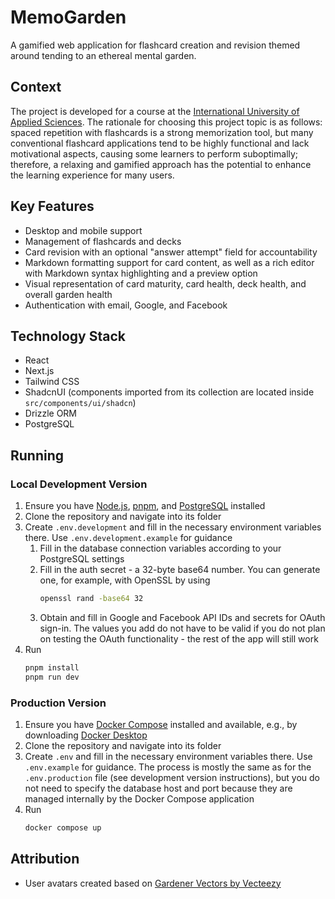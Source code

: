# MemoGarden

A gamified web application for flashcard creation and revision themed around tending to an ethereal mental garden.

## Context

The project is developed for a course at the [International University of Applied Sciences](https://www.iu.org/). The
rationale for choosing this
project topic is as follows: spaced repetition with flashcards is a strong memorization tool, but many conventional
flashcard applications tend to be highly functional and lack motivational aspects, causing some learners to perform
suboptimally; therefore, a relaxing and gamified approach has the potential to enhance the learning experience for many
users.

## Key Features

- Desktop and mobile support
- Management of flashcards and decks
- Card revision with an optional "answer attempt" field for accountability
- Markdown formatting support for card content, as well as a rich editor with Markdown syntax highlighting and a preview
  option
- Visual representation of card maturity, card health, deck health, and overall garden health
- Authentication with email, Google, and Facebook

## Technology Stack

- React
- Next.js
- Tailwind CSS
- ShadcnUI (components imported from its collection are located inside `src/components/ui/shadcn`)
- Drizzle ORM
- PostgreSQL

## Running

### Local Development Version

1. Ensure you have [Node.js](https://nodejs.org/en), [pnpm](https://pnpm.io),
   and [PostgreSQL](https://www.postgresql.org) installed
2. Clone the repository and navigate into its folder
3. Create `.env.development` and fill in the necessary environment variables there. Use `.env.development.example` for guidance
    1. Fill in the database connection variables according to your PostgreSQL settings
    2. Fill in the auth secret - a 32-byte base64 number. You can generate one, for example, with OpenSSL by using
        ```bash
        openssl rand -base64 32
        ```
    3. Obtain and fill in Google and Facebook API IDs and secrets for OAuth sign-in. The values you add do not have to
       be valid if you do not plan on testing the OAuth functionality - the rest of the app will still work
4. Run
    ```bash
    pnpm install
    pnpm run dev
    ```

### Production Version

1. Ensure you have [Docker Compose](https://docs.docker.com/compose) installed and available, e.g., by
   downloading [Docker Desktop](https://www.docker.com/products/docker-desktop)
2. Clone the repository and navigate into its folder
3. Create `.env` and fill in the necessary environment variables there. Use `.env.example` for guidance. The process is
   mostly the same as for the `.env.production` file (see development version instructions), but you do not need to specify
   the database host and port because they are managed internally by the Docker Compose application
4. Run
    ```bash
    docker compose up
    ```

## Attribution

- User avatars created based on [Gardener Vectors by Vecteezy](https://www.vecteezy.com/free-vector/gardener)
